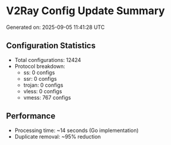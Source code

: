 # V2Ray Config Update Summary
Generated on: 2025-09-05 11:41:28 UTC

## Configuration Statistics
- Total configurations: 12424
- Protocol breakdown:
  - ss: 0 configs
  - ssr: 0 configs
  - trojan: 0 configs
  - vless: 0 configs
  - vmess: 767 configs

## Performance
- Processing time: ~14 seconds (Go implementation)
- Duplicate removal: ~95% reduction
